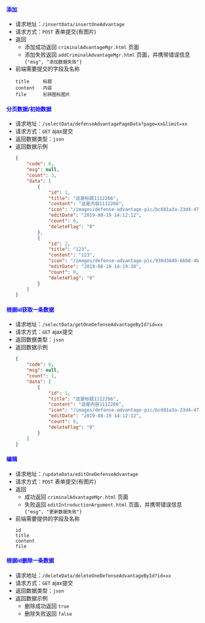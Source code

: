 #### <font color="blue">添加</font>
- 请求地址：`/insertData/insertOneAdvantage`
- 请求方式：`POST` 表单提交(有图片)
- 返回
    + 添加成功返回 `criminalAdvantageMgr.html` 页面
    + 添加失败返回 `addCriminalAdvantageMgr.html` 页面，并携带错误信息`{"msg", "添加数据失败"}` 
- 前端需要提交的字段及名称
    ```
    title     标题
    content   内容
    file      形辨图标图片
    ```

#### <font color="blue">分页数据/初始数据</font>
- 请求地址：`/selectData/defenseAdvantagePageData?page=xx&limit=xx`
- 请求方式：`GET` ajax提交
- 返回数据类型：`json`
- 返回数据示例
    ```json
    {
        "code": 0,
        "msg": null,
        "count": 3,
        "data": [
            {
                "id": 1,
                "title": "这是标题1112266",
                "content": "这是内容1112266",
                "icon": "/images/defense-advantage-pic/bc681a3a-23d4-4752-bb63-533d3f95fb67.jpg",
                "editDate": "2019-08-19 14:12:12",
                "count": 0,
                "deleteFlag": "0"
            },
            {
                "id": 2,
                "title": "123",
                "content": "123",
                "icon": "/images/defense-advantage-pic/930d3640-6bb0-4b95-8e8d-508d0a69a926.png",
                "editDate": "2019-08-19 14:19:38",
                "count": 0,
                "deleteFlag": "0"
            }
        ]
    }
    ```

#### <font color="blue">根据id获取一条数据</font>
- 请求地址：`/selectData/getOneDefenseAdvantageById?id=xx`
- 请求方式：`GET` ajax提交
- 返回数据类型：`json`
- 返回数据示例
    ```json
    {
        "code": 0,
        "msg": null,
        "count": 1,
        "data": [
            {
                "id": 1,
                "title": "这是标题1112266",
                "content": "这是内容1112266",
                "icon": "/images/defense-advantage-pic/bc681a3a-23d4-4752-bb63-533d3f95fb67.jpg",
                "editDate": "2019-08-19 14:12:12",
                "count": 0,
                "deleteFlag": "0"
            }
        ]
    }
    ```

#### <font color="blue">编辑</font>
- 请求地址：`/updateData/editOneDefenseAdvantage`
- 请求方式：`POST` 表单提交(有图片)
- 返回
  + 成功返回 `criminalAdvantageMgr.html` 页面
  + 失败返回 `editIntroductionArgument.html` 页面，并携带错误信息`{"msg", "更新数据失败"}`
- 前端需要提供的字段及名称
    ```
    id
    title
    content
    file
    ```

#### <font color="blue">根据id删除一条数据</font>
- 请求地址：`/deleteData/deleteOneDefenseAdvantageById?id=xx`
- 请求方式：`GET` ajax提交
- 返回数据类型：`json`
- 返回数据示例
  + 删除成功返回 `true`
  + 删除失败返回 `false`